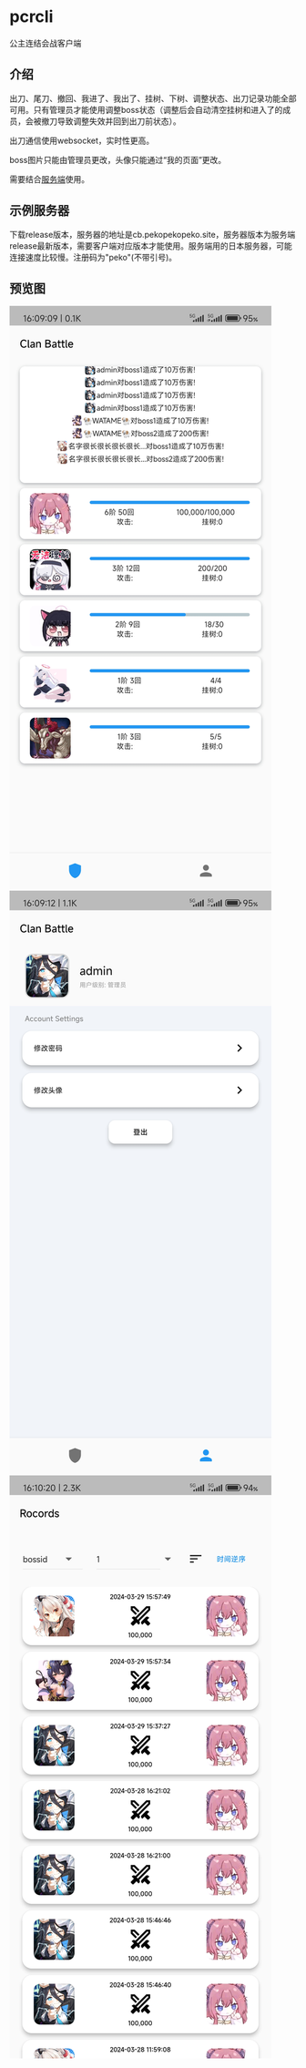 # pcrcli

公主连结会战客户端

## 介绍

出刀、尾刀、撤回、我进了、我出了、挂树、下树、调整状态、出刀记录功能全部可用。只有管理员才能使用调整boss状态（调整后会自动清空挂树和进入了的成员，会被撤刀导致调整失效并回到出刀前状态）。

出刀通信使用websocket，实时性更高。

boss图片只能由管理员更改，头像只能通过“我的页面”更改。

需要结合[服务端](https://github.com/NaitoSama/pcrclanbattle_server)使用。

## 示例服务器

下载release版本，服务器的地址是cb.pekopekopeko.site，服务器版本为服务端release最新版本，需要客户端对应版本才能使用。服务端用的日本服务器，可能连接速度比较慢。注册码为"peko"(不带引号)。

## 预览图

![主页面](https://raw.githubusercontent.com/NaitoSama/pcrcli/master/screenshot/v1.0.3%2B2%20Main.jpg)
![我的页面](https://raw.githubusercontent.com/NaitoSama/pcrcli/master/screenshot/v1.0.3%2B2%20Mine.jpg)
![出刀记录](https://raw.githubusercontent.com/NaitoSama/pcrcli/master/screenshot/v1.0.3%2B2%20Records.jpg)